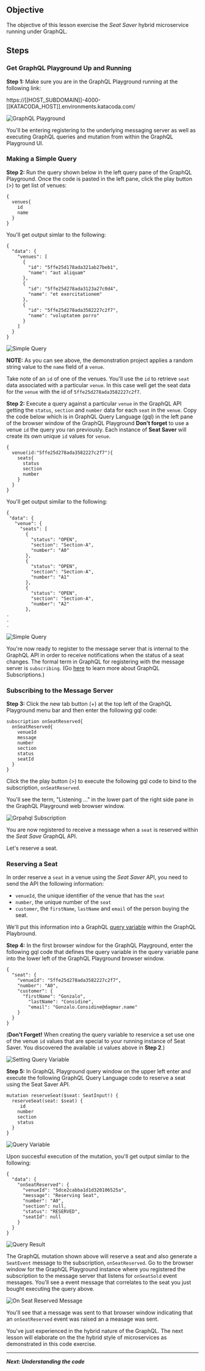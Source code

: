 ## Objective
The objective of this lesson exercise the *Seat Saver* hybrid microservice running under GraphQL.

## Steps

### Get GraphQL Playground Up and Running

**Step 1:** Make sure you are in the GraphQL Playground running at the following link:

https://[[HOST_SUBDOMAIN]]-4000-[[KATACODA_HOST]].environments.katacoda.com/

![GraphQL Playground](mstran-005/assets/seat-saver-01.png)

You'll be entering registering to the underlying messaging server as well as executing GraphQL queries and mutation from within the GraphQL Playground UI.

### Making a Simple Query

**Step 2:** Run the query shown below in the left query pane of the GraphQL Playground. Once the code is pasted in the left pane, click the play button (>) to get list of venues:

```
{
  venues{
    id
    name
  }
}

```

You'll get output simlar to the following:

```
{
  "data": {
    "venues": [
      {
        "id": "5ffe25d178ada321ab27beb1",
        "name": "aut aliquam"
      },
      {
        "id": "5ffe25d278ada3123a27c0d4",
        "name": "et exercitationem"
      },
      {
        "id": "5ffe25d278ada3582227c2f7",
        "name": "voluptatem porro"
      }
    ]
  }
}

```

![Simple Query](mstran-005/assets/graphql-query-01.png)

**NOTE:** As you can see above, the demonstration project applies a random string value to the `name` field of a `venue`.

Take note of an `id` of one of the venues. You'll use the `id` to retrieve `seat` data associated with a particular `venue`. In this case well get the seat data for the `venue` with the id of `5ffe25d278ada3582227c2f7`.

**Step 2:** Execute a query against a particular `venue` in the GraphQL API getting the `status`, `section` and `number` data for each `seat` in the `venue`. Copy the code below which is in GraphQL Query Language (gql) in the left pane of the browser window of the GraphQL Playground **Don't forget** to use a venue `id` the query you ran previously. Each instance of **Seat Saver** will create its own unique `id` values for `venue`. 


```
{
  venue(id:"5ffe25d278ada3582227c2f7"){
    seats{
      status
      section
      number
    }
  }
}

```

You'll get output similar to the following:

 ```
 {
  "data": {
    "venue": {
      "seats": [
        {
          "status": "OPEN",
          "section": "Section-A",
          "number": "A0"
        },
        {
          "status": "OPEN",
          "section": "Section-A",
          "number": "A1"
        },
        {
          "status": "OPEN",
          "section": "Section-A",
          "number": "A2"
        },
 .
 .
 .       
 
 ```
![Simple Query](mstran-005/assets/graphql-query-02.png)

You're now ready to register to the message server that is internal to the GraphQL API in order to receive notifications when the status of a seat changes. The formal term in GraphQL for registering with the message server is `subscribing`. (Go [here](https://dgraph.io/docs/graphql/subscriptions/) to learn more about GraphQL Subscriptions.)

### Subscribing to the Message Server

**Step 3:** Click the new tab button (+) at the top left of the GraphQL Playground menu bar and then enter the following gql code:

```
subscription onSeatReserved{
  onSeatReserved{
    venueId
    message
    number
    section
    status
    seatId  
  }
}
```
Click the the play button (>) to execute the following gql code to bind to the subscription, `onSeatReserved`.

You'll see the term, "Listening ..." in the lower part of the right side pane in the GraphQL Playground web browser window.

 ![Grpahql Subscription](mstran-005/assets/on-subscription-02.png)

You are now registered to receive a message when a `seat` is reserved within the *Seat Save* GraphQL API.

Let's reserve a seat.


### Reserving a Seat

In order reserve a `seat` in a venue using the *Seat Saver* API, you need to send the API the following information:

* `venueId`, the unique identifier of the venue that has the `seat`
* `number`, the unique number of the `seat`
* `customer`, the `firstName`, `lastName` and `email` of the person buying the seat.

We'll put this information into a GraphQL [query variable](https://blog.apollographql.com/the-anatomy-of-a-graphql-query-6dffa9e9e747) within the GraphQL Playbround.

**Step 4:** In the first browser window for the GraphQL Playground,  enter the following gql code that defines the query variable in the query variable pane into the lower left of the GraphQL Playground browser window.

```
{
  "seat": {
    "venueId": "5ffe25d278ada3582227c2f7",
    "number": "A0",
    "customer": {
      "firstName": "Gonzalo",
  		"lastName": "Considine",
  		"email": "Gonzalo.Considine@dagmar.name" 
    }
  }
}

```

(**Don't Forget!** When creating the query variable to reservice a set use one of the venue `id` values that are special to your running instance of Seat Saver. You discovered the available `id` values above in **Step 2**.)

![Setting Query Variable](mstran-005/assets/setting-query-var.png)

**Step 5:** In GraphQL Playground query window on the upper left enter and execute the following GraphQL Query Language code to reserve a seat using the Seat Saver API.

```
mutation reserveSeat($seat: SeatInput!) {
  reserveSeat(seat: $seat) {
  	 id
    number
    section
    status 
  }
}
```

![Query Variable](mstran-005/assets/query-query-01.png)
 
Upon succesful execution of the mutation, you'll get output similar to the following:
 
```
{
  "data": {
    "onSeatReserved": {
      "venueId": "5dce2cabba1d1d320106525a",
      "message": "Reserving Seat",
      "number": "A0",
      "section": null,
      "status": "RESERVED",
      "seatId": null
    }
  }
}
```
![Query Result](mstran-005/assets/query-result-01.png)

The GraphQL mutation shown above will reserve a seat and also generate a `SeatEvent` message to the subscription, `onSeatReserved`. Go to the browser window for the GraphQL Playground instance where you registered the subscription to the message server that listens for `onSeatSold` event messages. You'll see a event message that correlates to the seat you just bought executing the query above.

![On Seat Reserved Message](mstran-005/assets/onseatreserved-01.png)

You'll see that a message was sent to that browser window indicating that an `onSeatReserved` event was raised an a measage was sent.

You've just experienced in the hybrid nature of the GraphQL. The next lesson will elaborate on the the hybrid style of microservices as demonstrated in this code exercise.

---

***Next: Understanding the code***